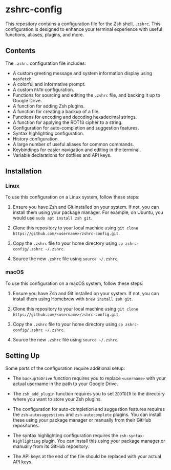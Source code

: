 # zshrc-config

This repository contains a configuration file for the Zsh shell, `.zshrc`. This configuration is designed to enhance your terminal experience with useful functions, aliases, plugins, and more. 

## Contents

The `.zshrc` configuration file includes:

- A custom greeting message and system information display using `neofetch`.
- A colorful and informative prompt.
- A custom `PATH` configuration.
- Functions for sourcing and editing the `.zshrc` file, and backing it up to Google Drive.
- A function for adding Zsh plugins.
- A function for creating a backup of a file.
- Functions for encoding and decoding hexadecimal strings.
- A function for applying the ROT13 cipher to a string.
- Configuration for auto-completion and suggestion features.
- Syntax highlighting configuration.
- History configuration.
- A large number of useful aliases for common commands.
- Keybindings for easier navigation and editing in the terminal.
- Variable declarations for dotfiles and API keys.

## Installation

### Linux

To use this configuration on a Linux system, follow these steps:

1. Ensure you have Zsh and Git installed on your system. If not, you can install them using your package manager. For example, on Ubuntu, you would use `sudo apt install zsh git`.

2. Clone this repository to your local machine using `git clone https://github.com/<username>/zshrc-config.git`.

3. Copy the `.zshrc` file to your home directory using `cp zshrc-config/.zshrc ~/.zshrc`.

4. Source the new `.zshrc` file using `source ~/.zshrc`.

### macOS

To use this configuration on a macOS system, follow these steps:

1. Ensure you have Zsh and Git installed on your system. If not, you can install them using Homebrew with `brew install zsh git`.

2. Clone this repository to your local machine using `git clone https://github.com/<username>/zshrc-config.git`.

3. Copy the `.zshrc` file to your home directory using `cp zshrc-config/.zshrc ~/.zshrc`.

4. Source the new `.zshrc` file using `source ~/.zshrc`.

## Setting Up

Some parts of the configuration require additional setup:

- The `backupToDrive` function requires you to replace `<username>` with your actual username in the path to your Google Drive.

- The `zsh_add_plugin` function requires you to set `ZDOTDIR` to the directory where you want to store your Zsh plugins.

- The configuration for auto-completion and suggestion features requires the `zsh-autosuggestions` and `zsh-autocomplete` plugins. You can install these using your package manager or manually from their GitHub repositories.

- The syntax highlighting configuration requires the `zsh-syntax-highlighting` plugin. You can install this using your package manager or manually from its GitHub repository.

- The API keys at the end of the file should be replaced with your actual API keys.
